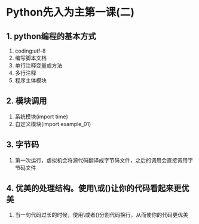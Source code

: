 # Python先入为主第一课(二)
## 1. python编程的基本方式
1. coding:utf-8
2. 编写脚本文档
3. 单行注释变量或方法
4. 多行注释
5. 程序主体模块
## 2. 模块调用
1. 系统模块(import time)
2. 自定义模块(import example_01)
## 3. 字节码
1. 第一次运行，虚拟机会将源代码翻译成字节码文件，之后的调用会直接调用字节码文件
## 4. 优美的处理结构。使用\或()让你的代码看起来更优美
1. 当一句代码过长的时候，使用\或者()分割代码换行，从而使你的代码更优美